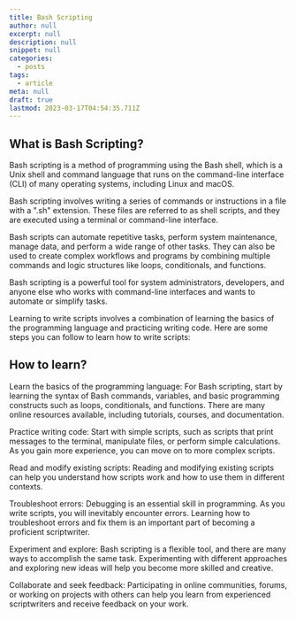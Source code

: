 ```yaml
---
title: Bash Scripting
author: null
excerpt: null
description: null
snippet: null
categories:
  - posts
tags:
  - article
meta: null
draft: true
lastmod: 2023-03-17T04:54:35.711Z
---
```


## What is Bash Scripting?

Bash scripting is a method of programming using the Bash shell, which is a Unix shell and command language that runs on the command-line interface (CLI) of many operating systems, including Linux and macOS.

Bash scripting involves writing a series of commands or instructions in a file with a ".sh" extension. These files are referred to as shell scripts, and they are executed using a terminal or command-line interface.

Bash scripts can automate repetitive tasks, perform system maintenance, manage data, and perform a wide range of other tasks. They can also be used to create complex workflows and programs by combining multiple commands and logic structures like loops, conditionals, and functions.

Bash scripting is a powerful tool for system administrators, developers, and anyone else who works with command-line interfaces and wants to automate or simplify tasks.

Learning to write scripts involves a combination of learning the basics of the programming language and practicing writing code. Here are some steps you can follow to learn how to write scripts:

## How to learn?

Learn the basics of the programming language: For Bash scripting, start by learning the syntax of Bash commands, variables, and basic programming constructs such as loops, conditionals, and functions. There are many online resources available, including tutorials, courses, and documentation.

Practice writing code: Start with simple scripts, such as scripts that print messages to the terminal, manipulate files, or perform simple calculations. As you gain more experience, you can move on to more complex scripts.

Read and modify existing scripts: Reading and modifying existing scripts can help you understand how scripts work and how to use them in different contexts.

Troubleshoot errors: Debugging is an essential skill in programming. As you write scripts, you will inevitably encounter errors. Learning how to troubleshoot errors and fix them is an important part of becoming a proficient scriptwriter.

Experiment and explore: Bash scripting is a flexible tool, and there are many ways to accomplish the same task. Experimenting with different approaches and exploring new ideas will help you become more skilled and creative.

Collaborate and seek feedback: Participating in online communities, forums, or working on projects with others can help you learn from experienced scriptwriters and receive feedback on your work.


